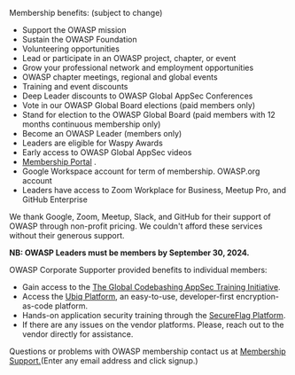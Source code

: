 <p>Membership benefits: (subject to change)</p>
      <ul> 
	<li>Support the OWASP mission</li>
        <li>Sustain the OWASP Foundation</li>
        <li>Volunteering opportunities</li>
        <li>Lead or participate in an OWASP project, chapter, or event</li>
        <li>Grow your professional network and employment opportunities</li>
        <li>OWASP chapter meetings, regional and global events</li>
        <li>Training and event discounts</li>
        <li>Deep Leader discounts to OWASP Global AppSec Conferences</li>
      	<li>Vote in our OWASP Global Board elections (paid members only)</li>
        <li>Stand for election to the OWASP Global Board (paid members with 12 months continuous membership only)</li>
        <li>Become an OWASP Leader (members only)</li>
        <li>Leaders are eligible for Waspy Awards</li>
        <li>Early access to OWASP Global AppSec videos</li>
	<li><a href="https://members.owasp.org/">Membership Portal</a> .</li>
        <li>Google Workspace account for term of membership. OWASP.org account</li>
        <li>Leaders have access to Zoom Workplace for Business, Meetup Pro, and GitHub Enterprise</li>
      </ul>

We thank Google, Zoom, Meetup, Slack, and GitHub for their support of OWASP through non-profit pricing. We couldn't afford these services without their generous support.

<p><b>NB: OWASP Leaders must be members  by September 30, 2024.</b></p>

<p>OWASP Corporate Supporter provided benefits to individual members:</p>
      <ul>
	<li>Gain access to the <a href="https://checkmarx.com/codebashing/owasp/?utm_source=PR&utm_medium=referral&utm_campaign=Checkmarx_and_OWASP_Launch">The Global Codebashing AppSec Training Initiative</a>.</li>
        <li>Access the <a href="https://www.ubiqsecurity.com/owasp">Ubiq Platform</a>, an easy-to-use, developer-first encryption-as-code platform.</li>
	<li>Hands-on application security training through the <a href="https://www.secureflag.com/owasp">SecureFlag Platform</a>.</li> 
       <li>If there are any issues on the vendor platforms. Please, reach out to the vendor directly for assistance.</li> 
      </ul>	

<p>Questions or problems with OWASP membership contact us at <a href="https://owasporg.atlassian.net/servicedesk/customer/portal/9">Membership Support.</a>(Enter any email address and click signup.)</p>

